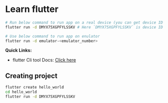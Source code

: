 # Learn flutter

```bash
# Run below command to run app on a real device (you can get device ID via `adb devices` command)
flutter run -d DMYX75XGPFYLSSKV # Here `DMYX75XGPFYLSSKV` is device ID of my Poco Phone

# Use below command to run app on enulator
flutter run -d emulator-<emulator_number>
```

**Quick Links:**
- flutter Cli tool Docs: [Click here](https://docs.flutter.dev/reference/flutter-cli)


## Creating project

```bash
flutter create hello_world
cd hello_world
flutter run -d DMYX75XGPFYLSSKV
```